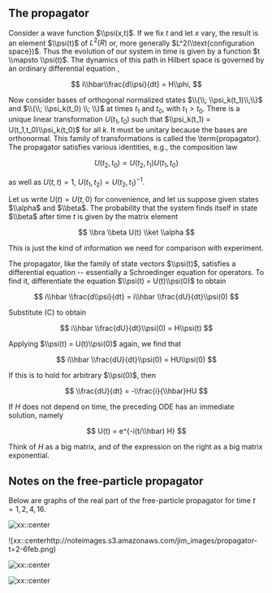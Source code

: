 ## The propagator

Consider a wave function $\\psi(x,t)$.
If we fix $t$ and let $x$ vary, the
result is an element $\\psi(t)$ of
$L^2(R)$ or, more generally
$L^2(\\text{configuration space})$.
Thus the evolution of our system in
time is given by a function
$t \\mapsto \\psi(t)$.  The dynamics
of this path in Hilbert space is
governed by an ordinary differential
equation ,

$$
i\\hbar\\frac{d\\psi}{dt} = H\\phi,
$$

Now consider bases of orthogonal
normalized states
$\\{\\; \\psi_k(t_1)\\;\\}$ and
$\\{\\; \\psi_k(t_0) \\; \\}$
at times $t_1$ and $t_0$,
with $t_1 > t_0$. There is a unique linear
transformation $U(t_1,t_0)$
such that
$\\psi_k(t_1) = U(t_1,t_0)\\psi_k(t_0)$
for all $k$.
It must be unitary because the bases
are orthonormal.
This family of transformations is
called the \\term{propagator}.
The propagator satisfies various
identities, e.g., the composition law

$$
U(t_2, t_0) = U(t_2, t_1)U(t_1, t_0)
$$

as well as $U(t,t) = 1$,
$U(t_1,t_2) = U(t_2,t_1)^{-1}$.

Let us write $U(t) = U(t,0)$ for
convenience, and let us suppose given
states $\\alpha$ and $\\beta$.
The probability that the system finds
itself in state $\\beta$ after time $t$
is given by the matrix element

$$
\\bra \\beta U(t)  \\ket \\alpha
$$

This is just the kind of information
we need for comparison with experiment.

The propagator, like the family of state
vectors $\\psi(t)$, satisfies a differential
equation -- essentially a Schroedinger equation
for operators. To find it, differentiate the
equation $\\psi(t) = U(t)\\psi(0)$ to obtain

$$
i\\hbar \\frac{d\\psi}{dt} = i\\hbar \\frac{dU}{dt}\\psi(0)
$$

Substitute (C) to obtain

$$
i\\hbar \\frac{dU}{dt}\\psi(0)  = H\\psi(t)
$$

Applying $\\psi(t) = U(t)\\psi(0)$ again, we find that

$$
i\\hbar \\frac{dU}{dt}\\psi(0) = HU\\psi(0)
$$

If this is to hold for arbitrary $\\psi(0)$, then

$$
\\frac{dU}{dt} = -\\frac{i}{\\hbar}HU
$$

If $H$ does not depend on time, the preceding
ODE has an immediate solution, namely


$$
U(t) = e^{-i(t/\\hbar) H}
$$

Think of $H$ as a big matrix, and of the expression
on the right as a big matrix exponential.


## Notes on the free-particle propagator

Below are graphs of the real part of the
free-particle propagator for time
$t = 1, 2, 4,16$.


![xx::center](http://noteimages.s3.amazonaws.com/jim_images/propagator-t=1-63c8.png)


![xx::centerhttp://noteimages.s3.amazonaws.com/jim_images/propagator-t=2-6feb.png)

![xx::center](http://noteimages.s3.amazonaws.com/jim_images/propagator-t=4-a035.png)

![xx::center](http://noteimages.s3.amazonaws.com/jim_images/propagator-t=16-e5ae.png)
